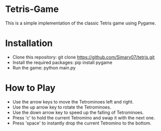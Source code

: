 # Tetris-Game
This is a simple implementation of the classic Tetris game using Pygame. 

# Installation
- Clone this repository: git clone https://github.com/Simarv07/tetris.git
- Install the required packages: pip install pygame
- Run the game: python main.py

# How to Play
- Use the arrow keys to move the Tetrominoes left and right.
- Use the up arrow key to rotate the Tetrominoes.
- Use the down arrow key to speed up the falling of Tetrominoes.
- Press 'c' to hold the current Tetromino and swap it with the next one.
- Press 'space' to instantly drop the current Tetromino to the bottom.
